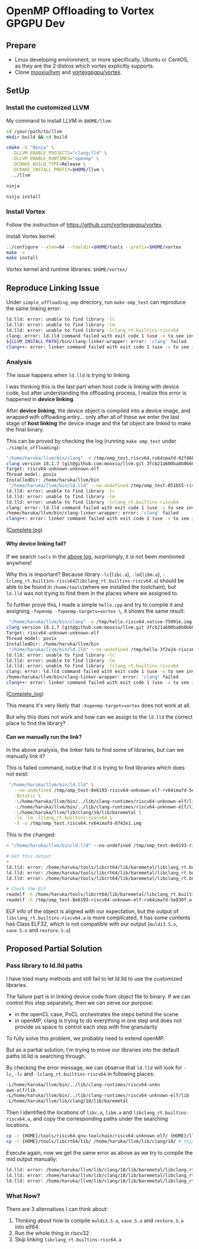 # OpenMP Offloading to Vortex GPGPU Dev

## Prepare
- Linux developing environment, or more specifically, Ubuntu or CentOS, as they are the 2 distros which vortex explicitly supports.
- Clone [mooxiu/llvm](https://github.com/mooxiu/llvm/tree/vortex_2.x) and [vortexgpgpu/vortex](https://github.com/vortexgpgpu/vortex).

## SetUp 

### Install the customized LLVM
My command to install LLVM in `$HOME/llvm`:

```sh
cd /your/path/to/llvm
mkdir build && cd build

cmake -G "Ninja" \
  -DLLVM_ENABLE_PROJECTS="clang;lld" \
  -DLLVM_ENABLE_RUNTIMES="openmp" \
  -DCMAKE_BUILD_TYPE=Release \
  -DCMAKE_INSTALL_PREFIX=$HOME/llvm \
  ../llvm

ninja

ninja install
```

### Install Vortex
Follow the instruction of https://github.com/vortexgpgpu/vortex.

Install Vortex kernel:
```sh
../configure --xlen=64 --tooldir=$HOME/tools --prefix=$HOME/vortex
make -s
make install
```

Vortex kernel and runtime libraries: `$HOME/vortex/`


## Reproduce Linking Issue

Under `simple_offloading_omp` directory, run `make omp_test` can reproduce the same linking error:

```sh
ld.lld: error: unable to find library -lc
ld.lld: error: unable to find library -lm
ld.lld: error: unable to find library -lclang_rt.builtins-riscv64
clang: error: ld.lld command failed with exit code 1 (use -v to see invocation)
${LLVM_INSTALL_PATH}/bin/clang-linker-wrapper: error: 'clang' failed
clang++: error: linker command failed with exit code 1 (use -v to see invocation)
```

### Analysis

The issue happens when `ld.lld` is trying to linking. 

I was thinking this is the last part when host code is linking with device code, but after understanding the offloading process, I realize this error is happened in **device linking**.


After **device linking**, the device object is compiled into a device image, and wrapped with offloading entry... 
only after all of these we enter the last stage of **host linking** the device image and the fat object are linked to make the final binary.

This can be proved by checking the log (running `make omp_test` under `./simple_offloading`):
```sh
"/home/haruka/llvm/bin/clang" -o /tmp/omp_test.riscv64.rv64imafd-02f46b.img --target=riscv64-unknown-elf -march=rv64imafd -O2 -Wl,--no-undefined /tmp/omp_test-051b55-riscv64-unknown-elf-rv64imafd-d4cfd5.o -v
clang version 18.1.7 (git@github.com:mooxiu/llvm.git 3fcb21a600ba8b0b603c93b90db978640c052323)
Target: riscv64-unknown-unknown-elf
Thread model: posix
InstalledDir: /home/haruka/llvm/bin
 "/home/haruka/llvm/bin/ld.lld" --no-undefined /tmp/omp_test-051b55-riscv64-unknown-elf-rv64imafd-d4cfd5.o -Bstatic -L/home/haruka/llvm/bin/../lib/clang-runtimes/riscv64-unknown-elf/lib -L/home/haruka/llvm/bin/../lib/clang-runtimes/riscv64-unknown-elf/lib -L/home/haruka/llvm/lib/clang/18/lib/baremetal -lc -lm -lclang_rt.builtins-riscv64 -X -o /tmp/omp_test.riscv64.rv64imafd-02f46b.img
ld.lld: error: unable to find library -lc
ld.lld: error: unable to find library -lm
ld.lld: error: unable to find library -lclang_rt.builtins-riscv64
clang: error: ld.lld command failed with exit code 1 (use -v to see invocation)
/home/haruka/llvm/bin/clang-linker-wrapper: error: 'clang' failed
clang++: error: linker command failed with exit code 1 (use -v to see invocation)
```
([Complete log](./simple_offloading_omp/docs/omp_test.log))

#### Why device linking fail?

If we search `tools` in the [above log](./simple_offloading_omp/docs/omp_test.log), surprisingly, it is not been mentioned anywhere!

Why this is important? Because library `-lc`(`libc.a`), `-lm`(`libm.a`), `-lclang_rt.builtins-riscv64`(`libclang_rt.builtins-riscv64.a`) should be able to be found in `/home/tools`(where we installed the toolchain), but `ld.lld` was not trying to find them in the places where we assigned to.

To further prove this, I made a simple `hello.cpp` and try to compile it and assigning `-fopenmp -fopenmp-targets=vortex \`, it shows the same result:
```sh
 "/home/haruka/llvm/bin/clang" -o /tmp/hello.riscv64.native-75091e.img --target=riscv64-unknown-elf -march=native -O2 -Wl,--no-undefined /tmp/hello-3f2e24-riscv64-unknown-elf--7dac4d.o -v
clang version 18.1.7 (git@github.com:mooxiu/llvm.git 3fcb21a600ba8b0b603c93b90db978640c052323)
Target: riscv64-unknown-unknown-elf
Thread model: posix
InstalledDir: /home/haruka/llvm/bin
 "/home/haruka/llvm/bin/ld.lld" --no-undefined /tmp/hello-3f2e24-riscv64-unknown-elf--7dac4d.o -Bstatic -L/home/haruka/llvm/bin/../lib/clang-runtimes/riscv64-unknown-elf/lib -L/home/haruka/llvm/bin/../lib/clang-runtimes/riscv64-unknown-elf/lib -L/home/haruka/llvm/lib/clang/18/lib/baremetal -lc -lm -lclang_rt.builtins-riscv64 -X -o /tmp/hello.riscv64.native-75091e.img
ld.lld: error: unable to find library -lc
ld.lld: error: unable to find library -lm
ld.lld: error: unable to find library -lclang_rt.builtins-riscv64
clang: error: ld.lld command failed with exit code 1 (use -v to see invocation)
/home/haruka/llvm/bin/clang-linker-wrapper: error: 'clang' failed
clang++: error: linker command failed with exit code 1 (use -v to see invocation)
```
([Complete_log](./simple_offloading_omp/docs/hello.log))

This means it's very likely that `-Xopenmp-target=vortex` does not work at all. 

But why this does not work and how can we assign to the  `ld.lld` the correct place to find the library?

#### Can we manually run the link?
In the above analysis, the linker fails to find some of libraries, but can we manually link it?

This is failed command, notice that it is trying to find libraries which does not exist:
```sh
 "/home/haruka/llvm/bin/ld.lld" \
   --no-undefined /tmp/omp_test-8e6193-riscv64-unknown-elf-rv64imafd-5e830f.o \
   -Bstatic \
   -L/home/haruka/llvm/bin/../lib/clang-runtimes/riscv64-unknown-elf/lib \
   -L/home/haruka/llvm/bin/../lib/clang-runtimes/riscv64-unknown-elf/lib \
   -L/home/haruka/llvm/lib/clang/18/lib/baremetal \
   -lc -lm -lclang_rt.builtins-riscv64 \
   -X -o /tmp/omp_test.riscv64.rv64imafd-0742e1.img
```

This is the changed:
```sh
> "/home/haruka/llvm/bin/ld.lld" --no-undefined /tmp/omp_test-8e6193-riscv64-unknown-elf-rv64imafd-5e830f.o -Bstatic -L/home/haruka/tools/riscv64-gnu-toolchain/riscv64-unknown-elf/lib -L/home/haruka/tools/libcrt64/lib/baremetal -lc -lm -lclang_rt.builtins-riscv64 -X -o /tmp/omp_test.riscv64.rv64imafd-0742e1.img

# Get this output 
> 
ld.lld: error: /home/haruka/tools/libcrt64/lib/baremetal/libclang_rt.builtins-riscv64.a(muldi3.S.o) is incompatible with /tmp/omp_test-8e6193-riscv64-unknown-elf-rv64imafd-5e830f.o
ld.lld: error: /home/haruka/tools/libcrt64/lib/baremetal/libclang_rt.builtins-riscv64.a(save.S.o) is incompatible with /tmp/omp_test-8e6193-riscv64-unknown-elf-rv64imafd-5e830f.o
ld.lld: error: /home/haruka/tools/libcrt64/lib/baremetal/libclang_rt.builtins-riscv64.a(restore.S.o) is incompatible with /tmp/omp_test-8e6193-riscv64-unknown-elf-rv64imafd-5e830f.o

# Check the ELF
readelf -h /home/haruka/tools/libcrt64/lib/baremetal/libclang_rt.builtins-riscv64.a # simple_offloading_omp/docs/builtins-risc64-elf.log
readelf -h /tmp/omp_test-8e6193-riscv64-unknown-elf-rv64imafd-5e830f.o # simple_offloading_omp/docs/object.log
```

ELF info of the object is aligned with our expectation, but the output of `libclang_rt.builtins-riscv64.a` is more complicated, it has some contents has Class ELF32, which is not compatible with our output (`muldi3.S.o`, `save.S.o` and `restore.S.o`)


## Proposed Partial Solution

### Pass library to ld.lld paths
I have tried many methods and still fail to let ld.lld to use the customized libraries.

The failure part is in linking device code from object file to binary. If we can control this step separately, then we can serve our purpose:

- in the openCL case, PoCL orchestrates the steps behind the scene
- in openMP, clang is trying to do everything in one step and does not provide us space to control each step with fine granularity

To fully solve this problem, we probably need to extend openMP.

But as a partial solution, I'm trying to move our libraries into the default paths ld.lld is searching through.

By checking the error message, we can observe that `ld.lld` will look for `-lc`, `-lc` and `-lclang_rt.builtins-riscv64` in following places:
```sh
-L/home/haruka/llvm/bin/../lib/clang-runtimes/riscv64-unkn
own-elf/lib 
-L/home/haruka/llvm/bin/../lib/clang-runtimes/riscv64-unknown-elf/lib 
-L/home/haruka/llvm/lib/clang/18/lib/baremetal 
```

Then I identified the locations of `libc.a`, `libm.a` and `libclang_rt.builtins-riscv64.a`, and copy the corresponding paths under the searching locations.
```sh
cp -r {HOME}/tools/riscv64-gnu-toolchain/riscv64-unknown-elf/ {HOME}/llvm/lib/clang-runtimes/riscv64-unknown-elf/ #this will include libc.a and libm.a
cp -r {HOME}/tools/libcrt64/lib/ /home/haruka/llvm/lib/clang/18/ # this will inlcude libclang_rt.builtins-riscv64.a
```

Execute again, now we get the same error as above as we try to compile the mid output manually:
```sh
ld.lld: error: /home/haruka/llvm/lib/clang/18/lib/baremetal/libclang_rt.builtins-riscv64.a(muldi3.S.o) is incompatible with /tmp/main.cpp-riscv64-unknown-elf-rv64imaf-391d9a.o
ld.lld: error: /home/haruka/llvm/lib/clang/18/lib/baremetal/libclang_rt.builtins-riscv64.a(save.S.o) is incompatible with /tmp/main.cpp-riscv64-unknown-elf-rv64imaf-391d9a.o
ld.lld: error: /home/haruka/llvm/lib/clang/18/lib/baremetal/libclang_rt.builtins-riscv64.a(restore.S.o) is incompatible with /tmp/main.cpp-riscv64-unknown-elf-rv64imaf-391d9a.o
```

### What Now?

There are 3 alternatives I can think about:
1. Thinking about how to compile `muldi3.S.o`, `save.S.o` and `restore.S.o` into elf64
2. Run the whole thing in riscv32
3. Skip linking `libclang_rt.builtins-risc64.a` 